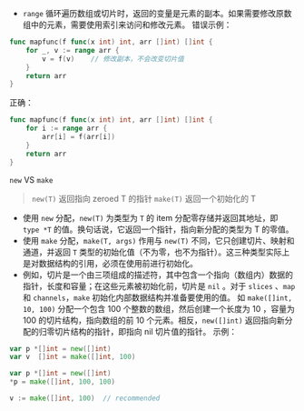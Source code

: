 - `range` 循环遍历数组或切片时，返回的变量是元素的副本。如果需要修改原数组中的元素，需要使用索引来访问和修改元素。
错误示例：
```go
func mapfunc(f func(x int) int, arr []int) []int {
	for _, v := range arr {
		v = f(v)	// 修改副本，不会改变切片值
	}
	return arr
}
```
正确：
```go
func mapfunc(f func(x int) int, arr []int) []int {
	for i := range arr {
		arr[i] = f(arr[i])
	}
	return arr
}
```

`new` VS `make`
> `new(T)` 返回指向 zeroed T 的指针
> `make(T)` 返回一个初始化的 T
- 使用 `new` 分配，`new(T)` 为类型为 `T` 的 item 分配零存储并返回其地址，即 `type *T` 的值。换句话说，它返回一个指针，指向新分配的类型为 T 的零值。
- 使用 `make` 分配，`make(T, args)` 作用与 `new(T)` 不同，它只创建切片、映射和通道，并返回 `T` 类型的初始化值（不为零，也不为指针）。这三种类型实际上是对数据结构的引用，必须在使用前进行初始化。
- 例如，切片是一个由三项组成的描述符，其中包含一个指向（数组内）数据的指针，长度和容量；在这些元素被初始化前，切片是 `nil` 。对于 `slices` 、`map` 和 `channels`，`make` 初始化内部数据结构并准备要使用的值。
如 `make([]int, 10, 100)` 分配一个包含 100 个整数的数组，然后创建一个长度为 10 ，容量为 100 的切片结构，指向数组的前 10 个元素。相反，`new([]int)` 返回指向新分配的归零切片结构的指针，即指向 nil 切片值的指针。
示例：
```go
var p *[]int = new([]int)
var v  []int = make([]int, 100)

var p *[]int = new([]int)
*p = make([]int, 100, 100)

v := make([]int, 100)  // recommended
```





